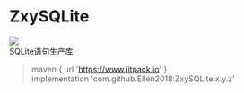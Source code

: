 # ZxySQLite
[![](https://www.jitpack.io/v/Ellen2018/ZxySQLite.svg)](https://www.jitpack.io/#Ellen2018/ZxySQLite)  
SQLite语句生产库  

> maven { url 'https://www.jitpack.io' }  
>implementation 'com.github.Ellen2018:ZxySQLite:x.y.z'  

